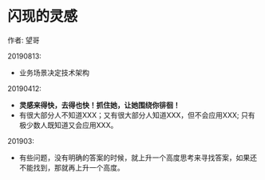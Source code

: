<!---
markmeta_author: wongoo
markmeta_date: 2019-01-09
markmeta_title: 闪现的灵感
markmeta_categories: idea
markmeta_tags: idea
-->

# 闪现的灵感

作者: 望哥

20190813:
- 业务场景决定技术架构

20190412: 
- **灵感来得快，去得也快！抓住她，让她围绕你徘徊！**
- 有很大部分人不知道XXX；又有很大部分人知道XXX，但不会应用XXX; 只有极少数人既知道又会应用XXX。 

201903:
- 有些问题，没有明确的答案的时候，就上升一个高度思考来寻找答案，如果还不能找到，那就再上升一个高度。


